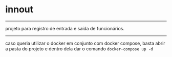 # innout
_____________________________

projeto para registro de entrada e saída de funcionários.


______________________________

caso queria utilizar o docker em conjunto com docker compose, basta abrir a pasta do projeto e dentro dela dar o comando `docker-compose up -d`
